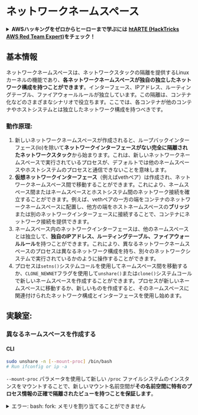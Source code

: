 # ネットワークネームスペース

<details>

<summary><strong>AWSハッキングをゼロからヒーローまで学ぶには</strong> <a href="https://training.hacktricks.xyz/courses/arte"><strong>htARTE (HackTricks AWS Red Team Expert)</strong></a><strong>をチェック！</strong></summary>

HackTricksをサポートする他の方法:

* **HackTricksにあなたの会社を広告したい**、または**HackTricksをPDFでダウンロードしたい**場合は、[**サブスクリプションプラン**](https://github.com/sponsors/carlospolop)をチェックしてください！
* [**公式PEASS & HackTricksグッズ**](https://peass.creator-spring.com)を入手する
* [**The PEASS Family**](https://opensea.io/collection/the-peass-family)を発見し、独占的な[**NFTs**](https://opensea.io/collection/the-peass-family)のコレクションをチェックする
* 💬 [**Discordグループ**](https://discord.gg/hRep4RUj7f)に**参加する**か、[**telegramグループ**](https://t.me/peass)に参加するか、**Twitter** 🐦 [**@carlospolopm**](https://twitter.com/carlospolopm)を**フォローする**。
* [**HackTricks**](https://github.com/carlospolop/hacktricks)と[**HackTricks Cloud**](https://github.com/carlospolop/hacktricks-cloud)のgithubリポジトリにPRを提出して、あなたのハッキングのコツを**共有する**。

</details>

## 基本情報

ネットワークネームスペースは、ネットワークスタックの隔離を提供するLinuxカーネルの機能であり、**各ネットワークネームスペースが独自の独立したネットワーク構成を持つことができます**。インターフェース、IPアドレス、ルーティングテーブル、ファイアウォールルールが独立しています。この隔離は、コンテナ化などのさまざまなシナリオで役立ちます。ここでは、各コンテナが他のコンテナやホストシステムとは独立したネットワーク構成を持つべきです。

### 動作原理:

1. 新しいネットワークネームスペースが作成されると、ループバックインターフェース(lo)を除いて**ネットワークインターフェースがない完全に隔離されたネットワークスタック**から始まります。これは、新しいネットワークネームスペースで実行されているプロセスが、デフォルトでは他のネームスペースやホストシステムのプロセスと通信できないことを意味します。
2. **仮想ネットワークインターフェース**（例えばvethペア）は作成され、ネットワークネームスペース間で移動することができます。これにより、ネームスペース間またはネームスペースとホストシステム間のネットワーク接続を確立することができます。例えば、vethペアの一方の端をコンテナのネットワークネームスペースに配置し、他方の端をホストネームスペースの**ブリッジ**または別のネットワークインターフェースに接続することで、コンテナにネットワーク接続を提供できます。
3. ネームスペース内のネットワークインターフェースは、他のネームスペースとは独立して、**独自のIPアドレス、ルーティングテーブル、ファイアウォールルール**を持つことができます。これにより、異なるネットワークネームスペースのプロセスは異なるネットワーク構成を持ち、別々のネットワークシステムで実行されているかのように操作することができます。
4. プロセスは`setns()`システムコールを使用してネームスペース間を移動するか、`CLONE_NEWNET`フラグを使用して`unshare()`または`clone()`システムコールで新しいネームスペースを作成することができます。プロセスが新しいネームスペースに移動するか、新しいものを作成すると、そのネームスペースに関連付けられたネットワーク構成とインターフェースを使用し始めます。

## 実験室:

### 異なるネームスペースを作成する

#### CLI
```bash
sudo unshare -n [--mount-proc] /bin/bash
# Run ifconfig or ip -a
```
`--mount-proc` パラメータを使用して新しい `/proc` ファイルシステムのインスタンスをマウントすることで、新しいマウント名前空間が**その名前空間に特有のプロセス情報の正確で隔離されたビューを持つことを保証します**。

<details>

<summary>エラー: bash: fork: メモリを割り当てることができません</summary>

上記の行を `-f` なしで実行すると、そのエラーが発生します。\
このエラーは、新しい名前空間で PID 1 のプロセスが終了することによって引き起こされます。

bashが実行を開始した後、bashはいくつかの新しいサブプロセスをフォークして何かを行います。`unshare` を `-f` なしで実行すると、bashは現在の "unshare" プロセスと同じ pid を持つことになります。現在の "unshare" プロセスは unshare システムコールを呼び出し、新しい pid 名前空間を作成しますが、現在の "unshare" プロセスは新しい pid 名前空間には含まれません。これは Linux カーネルの望ましい動作です：プロセス A が新しい名前空間を作成すると、プロセス A 自体は新しい名前空間には入れられず、プロセス A のサブプロセスのみが新しい名前空間に入れられます。したがって、次のように実行するとき：
```
unshare -p /bin/bash
```
unshareプロセスは`/bin/bash`を実行し、`/bin/bash`はいくつかのサブプロセスをフォークします。bashの最初のサブプロセスは新しいネームスペースのPID 1になり、サブプロセスはその仕事を完了した後に終了します。そのため、新しいネームスペースのPID 1が終了します。

PID 1プロセスには特別な機能があります：それはすべての孤立したプロセスの親プロセスになるべきです。ルートネームスペースのPID 1プロセスが終了すると、カーネルはパニックになります。サブネームスペースのPID 1プロセスが終了すると、Linuxカーネルは`disable_pid_allocation`関数を呼び出し、そのネームスペースで`PIDNS_HASH_ADDING`フラグをクリーンします。Linuxカーネルが新しいプロセスを作成するとき、カーネルは`alloc_pid`関数を呼び出してネームスペース内でPIDを割り当てますが、`PIDNS_HASH_ADDING`フラグが設定されていない場合、`alloc_pid`関数は-ENOMEMエラーを返します。これが「Cannot allocate memory」エラーの原因です。

この問題は`-f`オプションを使用して解決できます：
```
unshare -fp /bin/bash
```
```
`unshare` を `-f` オプションで実行すると、新しい pid ネームスペースを作成した後に新しいプロセスをフォークします。そして新しいプロセスで `/bin/bash` を実行します。新しいプロセスは新しい pid ネームスペースの pid 1 になります。その後、bash はいくつかのジョブを行うためにいくつかのサブプロセスをフォークします。bash 自体が新しい pid ネームスペースの pid 1 であるため、そのサブプロセスは問題なく終了できます。

[https://stackoverflow.com/questions/44666700/unshare-pid-bin-bash-fork-cannot-allocate-memory](https://stackoverflow.com/questions/44666700/unshare-pid-bin-bash-fork-cannot-allocate-memory) からコピーされました

</details>

#### Docker
```
```bash
docker run -ti --name ubuntu1 -v /usr:/ubuntu1 ubuntu bash
# Run ifconfig or ip -a
```
### プロセスがどのネームスペースにあるかを確認する
```bash
ls -l /proc/self/ns/net
lrwxrwxrwx 1 root root 0 Apr  4 20:30 /proc/self/ns/net -> 'net:[4026531840]'
```
### すべてのネットワーク名前空間を見つける

{% code overflow="wrap" %}
```bash
sudo find /proc -maxdepth 3 -type l -name net -exec readlink {} \; 2>/dev/null | sort -u | grep "net:"
# Find the processes with an specific namespace
sudo find /proc -maxdepth 3 -type l -name net -exec ls -l  {} \; 2>/dev/null | grep <ns-number>
```
{% endcode %}

### ネットワーク名前空間に入る
```bash
nsenter -n TARGET_PID --pid /bin/bash
```
```
また、**rootである場合に限り、他のプロセスのネームスペースに** **入ることができます**。そして、それを指すディスクリプタ（`/proc/self/ns/net`のような）**がなければ**、他のネームスペースに**入ることは** **できません**。

<details>

<summary><strong>htARTE (HackTricks AWS Red Team Expert)で<strong>AWSハッキングをゼロからヒーローまで学ぶ</strong></a><strong>！</strong></summary>

HackTricksをサポートする他の方法:

* **HackTricksにあなたの会社を広告したい場合**や**HackTricksをPDFでダウンロードしたい場合**は、[**サブスクリプションプラン**](https://github.com/sponsors/carlospolop)をチェックしてください！
* [**公式PEASS & HackTricksグッズ**](https://peass.creator-spring.com)を入手する
* [**The PEASS Family**](https://opensea.io/collection/the-peass-family)を発見し、独占的な[**NFTs**](https://opensea.io/collection/the-peass-family)のコレクションをチェックする
* 💬 [**Discordグループ**](https://discord.gg/hRep4RUj7f)や[**テレグラムグループ**](https://t.me/peass)に**参加する**か、**Twitter** 🐦 [**@carlospolopm**](https://twitter.com/carlospolopm)で**フォローする**。
* [**HackTricks**](https://github.com/carlospolop/hacktricks)と[**HackTricks Cloud**](https://github.com/carlospolop/hacktricks-cloud)のgithubリポジトリにPRを提出して、あなたのハッキングのコツを**共有する**。

</details>
```
